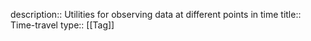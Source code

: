description:: Utilities for observing data at different points in time
title:: Time-travel
type:: [[Tag]]
